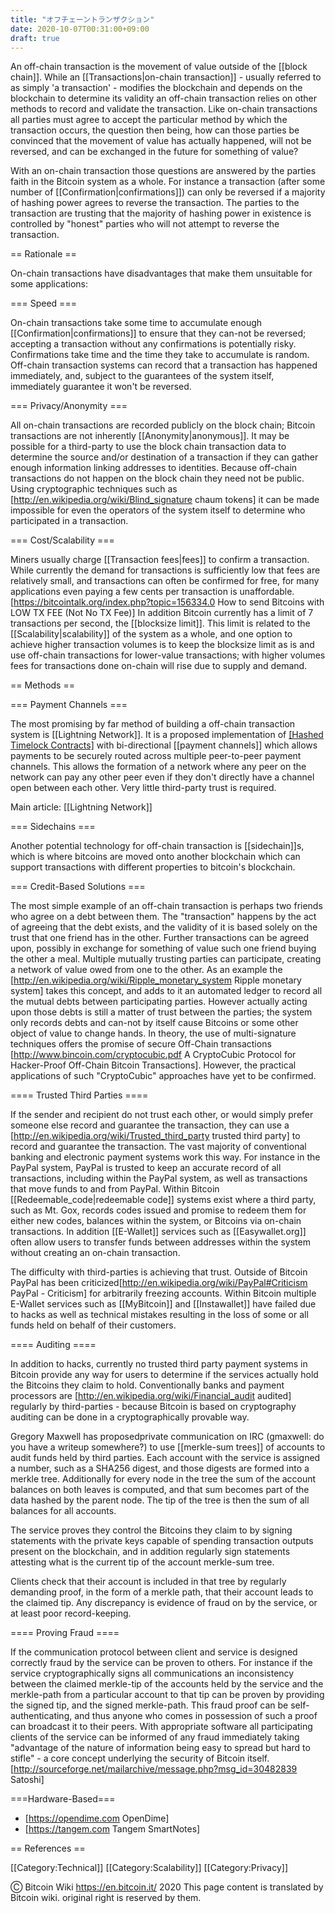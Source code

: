 ```yaml
---
title: "オフチェーントランザクション"
date: 2020-10-07T00:31:00+09:00
draft: true
---
```


An off-chain transaction is the movement of value outside of the [[block
chain]]. While an [[Transactions|on-chain transaction]] - usually referred to as
simply 'a transaction' - modifies the blockchain and depends on the blockchain
to determine its validity an off-chain transaction relies on other methods to
record and validate the transaction. Like on-chain transactions all parties must
agree to accept the particular method by which the transaction occurs, the
question then being, how can those parties be convinced that the movement of
value has actually happened, will not be reversed, and can be exchanged in the
future for something of value?

With an on-chain transaction those questions are answered by the parties faith
in the Bitcoin system as a whole. For instance a transaction (after some number
of [[Confirmation|confirmations]]) can only be reversed if a majority of hashing
power agrees to reverse the transaction. The parties to the transaction are
trusting that the majority of hashing power in existence is controlled by
"honest" parties who will not attempt to reverse the transaction.

== Rationale ==

On-chain transactions have disadvantages that make them unsuitable for some
applications:

=== Speed ===

On-chain transactions take some time to accumulate enough
[[Confirmation|confirmations]] to ensure that they can-not be reversed;
accepting a transaction without any confirmations is potentially risky.
Confirmations take time and the time they take to accumulate is random.
Off-chain transaction systems can record that a transaction has happened
immediately, and, subject to the guarantees of the system itself, immediately
guarantee it won't be reversed.

=== Privacy/Anonymity ===

All on-chain transactions are recorded publicly on the block chain; Bitcoin
transactions are not inherently [[Anonymity|anonymous]]. It may be possible for
a third-party to use the block chain transaction data to determine the source
and/or destination of a transaction if they can gather enough information
linking addresses to identities. Because off-chain transactions do not happen on
the block chain they need not be public. Using cryptographic techniques such as
[http://en.wikipedia.org/wiki/Blind_signature chaum tokens] it can be made
impossible for even the operators of the system itself to determine who
participated in a transaction.

=== Cost/Scalability ===

Miners usually charge [[Transaction fees|fees]] to confirm a transaction. While
currently the demand for transactions is sufficiently low that fees are
relatively small, and transactions can often be confirmed for free, for many
applications even paying a few cents per transaction is
unaffordable.<ref>[https://bitcointalk.org/index.php?topic=156334.0 How to send
Bitcoins with LOW TX FEE (Not No TX Fee)]</ref> In addition Bitcoin currently
has a limit of 7 transactions per second, the [[blocksize limit]]. This limit is
related to the [[Scalability|scalability]] of the system as a whole, and one
option to achieve higher transaction volumes is to keep the blocksize limit as
is and use off-chain transactions for lower-value transactions; with higher
volumes fees for transactions done on-chain will rise due to supply and demand.

== Methods ==

=== Payment Channels ===

The most promising by far method of building a off-chain transaction system is
[[Lightning Network]]. It is a proposed implementation of
[[Hashed Timelock Contracts]](HTLCs) with bi-directional [[payment channels]]
which allows payments to be securely routed across multiple peer-to-peer payment
channels. This allows the formation of a network where any peer on the network
can pay any other peer even if they don't directly have a channel open between
each other. Very little third-party trust is required.

Main article: [[Lightning Network]]

=== Sidechains ===

Another potential technology for off-chain transaction is [[sidechain]]s, which
is where bitcoins are moved onto another blockchain which can support
transactions with different properties to bitcoin's blockchain.

=== Credit-Based Solutions ===

The most simple example of an off-chain transaction is perhaps two friends who
agree on a debt between them. The "transaction" happens by the act of agreeing
that the debt exists, and the validity of it is based solely on the trust that
one friend has in the other. Further transactions can be agreed upon, possibly
in exchange for something of value such one friend buying the other a meal.
Multiple mutually trusting parties can participate, creating a network of value
owed from one to the other. As an example the
[http://en.wikipedia.org/wiki/Ripple_monetary_system Ripple monetary system]
takes this concept, and adds to it an automated ledger to record all the mutual
debts between participating parties. However actually acting upon those debts is
still a matter of trust between the parties; the system only records debts and
can-not by itself cause Bitcoins or some other object of value to change hands.
In theory, the use of multi-signature techniques offers the promise of secure
Off-Chain transactions <ref>[http://www.bincoin.com/cryptocubic.pdf A
CryptoCubic Protocol for Hacker-Proof Off-Chain Bitcoin Transactions]</ref>.
However, the practical applications of such "CryptoCubic" approaches have yet to
be confirmed.

==== Trusted Third Parties ====

If the sender and recipient do not trust each other, or would simply prefer
someone else record and guarantee the transaction, they can use a
[http://en.wikipedia.org/wiki/Trusted_third_party trusted third party] to record
and guarantee the transaction. The vast majority of conventional banking and
electronic payment systems work this way. For instance in the PayPal system,
PayPal is trusted to keep an accurate record of all transactions, including
within the PayPal system, as well as transactions that move funds to and from
PayPal. Within Bitcoin [[Redeemable_code|redeemable code]] systems exist where a
third party, such as Mt. Gox, records codes issued and promise to redeem them
for either new codes, balances within the system, or Bitcoins via on-chain
transactions. In addition [[E-Wallet]] services such as [[Easywallet.org]] often
allow users to transfer funds between addresses within the system without
creating an on-chain transaction.

The difficulty with third-parties is achieving that trust. Outside of Bitcoin
PayPal has been criticized<ref>[http://en.wikipedia.org/wiki/PayPal#Criticism
PayPal - Criticism]</ref> for arbitrarily freezing accounts. Within Bitcoin
multiple E-Wallet services such as [[MyBitcoin]] and [[Instawallet]] have failed
due to hacks as well as technical mistakes resulting in the loss of some or all
funds held on behalf of their customers.

==== Auditing ====

In addition to hacks, currently no trusted third party payment systems in
Bitcoin provide any way for users to determine if the services actually hold the
Bitcoins they claim to hold. Conventionally banks and payment processors are
[http://en.wikipedia.org/wiki/Financial_audit audited] regularly by
third-parties - because Bitcoin is based on cryptography auditing can be done in
a cryptographically provable way.

Gregory Maxwell has proposed<ref>private communication on IRC (gmaxwell: do you
have a writeup somewhere?)</ref> to use [[merkle-sum trees]] of accounts to
audit funds held by third parties. Each account with the service is assigned a
number, such as a SHA256 digest, and those digests are formed into a merkle
tree. Additionally for every node in the tree the sum of the account balances on
both leaves is computed, and that sum becomes part of the data hashed by the
parent node. The tip of the tree is then the sum of all balances for all
accounts.

The service proves they control the Bitcoins they claim to by signing statements
with the private keys capable of spending transaction outputs present on the
blockchain, and in addition regularly sign statements attesting what is the
current tip of the account merkle-sum tree.

Clients check that their account is included in that tree by regularly demanding
proof, in the form of a merkle path, that their account leads to the claimed
tip. Any discrepancy is evidence of fraud on by the service, or at least poor
record-keeping.

==== Proving Fraud ====

If the communication protocol between client and service is designed correctly
fraud by the service can be proven to others. For instance if the service
cryptographically signs all communications an inconsistency between the claimed
merkle-tip of the accounts held by the service and the merkle-path from a
particular account to that tip can be proven by providing the signed tip, and
the signed merkle-path. This fraud proof can be self-authenticating, and thus
anyone who comes in possession of such a proof can broadcast it to their peers.
With appropriate software all participating clients of the service can be
informed of any fraud immediately taking "advantage of the nature of information
being easy to spread but hard to stifle" - a core concept underlying the
security of Bitcoin
itself.<ref>[http://sourceforge.net/mailarchive/message.php?msg_id=30482839
Satoshi]</ref>

===Hardware-Based===

- [https://opendime.com OpenDime]
- [https://tangem.com Tangem SmartNotes]

== References ==

<references/>

[[Category:Technical]] [[Category:Scalability]] [[Category:Privacy]]

Ⓒ Bitcoin Wiki https://en.bitcoin.it/ 2020 This page content is translated by
Bitcoin wiki. original right is reserved by them.
